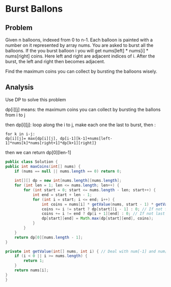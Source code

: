 # Burst Ballons
## Problem
Given n balloons, indexed from 0 to n-1. Each balloon is painted with a number on it represented by array nums. You are asked to burst all the balloons. If the you burst balloon i you will get nums[left] * nums[i] * nums[right] coins. Here left and right are adjacent indices of i. After the burst, the left and right then becomes adjacent.

Find the maximum coins you can collect by bursting the balloons wisely.

## Analysis
Use DP to solve this problem

dp[i][j] means: the maximum coins you can collect by bursting the ballons from i to j

then dp[i][j]: loop along the i to j, make each one the last to burst, then :

```
for k in i-j:
dp[i][j]= max{dp[i][j], dp[i-1][k-1]+nums[left-1]*nums[k]*nums[right+1]*dp[k+1][right]}
```

then we can return dp[0][len-1]

```java
public class Solution {
public int maxCoins(int[] nums) {
    if (nums == null || nums.length == 0) return 0;
    
    int[][] dp = new int[nums.length][nums.length];
    for (int len = 1; len <= nums.length; len++) {
        for (int start = 0; start <= nums.length - len; start++) {
            int end = start + len - 1;
            for (int i = start; i <= end; i++) {
                int coins = nums[i] * getValue(nums, start - 1) * getValue(nums, end + 1);
                coins += i != start ? dp[start][i - 1] : 0; // If not first one, we can add subrange on its left.
                coins += i != end ? dp[i + 1][end] : 0; // If not last one, we can add subrange on its right
                dp[start][end] = Math.max(dp[start][end], coins);
            }
        }
    }
    return dp[0][nums.length - 1];
}

private int getValue(int[] nums, int i) { // Deal with num[-1] and num[num.length]
    if (i < 0 || i >= nums.length) {
        return 1;
    }
    return nums[i];
}
}
```
